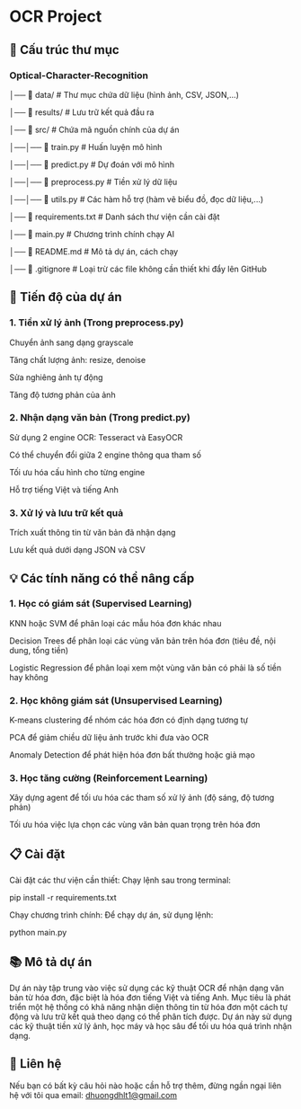 <h1>OCR Project</h1>

<h2>📂 Cấu trúc thư mục</h2>

<h3>Optical-Character-Recognition</h3>

│── 📂 data/                # Thư mục chứa dữ liệu (hình ảnh, CSV, JSON,...)

│── 📂 results/             # Lưu trữ kết quả đầu ra

│── 📂 src/                 # Chứa mã nguồn chính của dự án

│──│── 📜 train.py         # Huấn luyện mô hình

│──│── 📜 predict.py       # Dự đoán với mô hình

│──│── 📜 preprocess.py    # Tiền xử lý dữ liệu

│──│── 📜 utils.py         # Các hàm hỗ trợ (hàm vẽ biểu đồ, đọc dữ liệu,...)

│── 📜 requirements.txt     # Danh sách thư viện cần cài đặt

│── 📜 main.py              # Chương trình chính chạy AI

│── 📜 README.md            # Mô tả dự án, cách chạy

│── 📜 .gitignore           # Loại trừ các file không cần thiết khi đẩy lên GitHub



<h2>🚀 Tiến độ của dự án</h2>

<h3>1. Tiền xử lý ảnh (Trong preprocess.py)</h3>
Chuyển ảnh sang dạng grayscale

Tăng chất lượng ảnh: resize, denoise

Sửa nghiêng ảnh tự động

Tăng độ tương phản của ảnh

<h3>2. Nhận dạng văn bản (Trong predict.py)</h3>
Sử dụng 2 engine OCR: Tesseract và EasyOCR

Có thể chuyển đổi giữa 2 engine thông qua tham số

Tối ưu hóa cấu hình cho từng engine

Hỗ trợ tiếng Việt và tiếng Anh

<h3>3. Xử lý và lưu trữ kết quả</h3>
Trích xuất thông tin từ văn bản đã nhận dạng

Lưu kết quả dưới dạng JSON và CSV


<h2>💡 Các tính năng có thể nâng cấp</h2>
<h3>1. Học có giám sát (Supervised Learning)</h3>
KNN hoặc SVM để phân loại các mẫu hóa đơn khác nhau

Decision Trees để phân loại các vùng văn bản trên hóa đơn (tiêu đề, nội dung, tổng tiền)

Logistic Regression để phân loại xem một vùng văn bản có phải là số tiền hay không

<h3>2. Học không giám sát (Unsupervised Learning)</h3>
K-means clustering để nhóm các hóa đơn có định dạng tương tự

PCA để giảm chiều dữ liệu ảnh trước khi đưa vào OCR

Anomaly Detection để phát hiện hóa đơn bất thường hoặc giả mạo

<h3>3. Học tăng cường (Reinforcement Learning)</h3>
Xây dựng agent để tối ưu hóa các tham số xử lý ảnh (độ sáng, độ tương phản)

Tối ưu hóa việc lựa chọn các vùng văn bản quan trọng trên hóa đơn


<h2>📋 Cài đặt</h2>

Cài đặt các thư viện cần thiết: Chạy lệnh sau trong terminal:

pip install -r requirements.txt

Chạy chương trình chính: Để chạy dự án, sử dụng lệnh:

python main.py


<h2>📚 Mô tả dự án</h2>

Dự án này tập trung vào việc sử dụng các kỹ thuật OCR để nhận dạng văn bản từ hóa đơn, đặc biệt là hóa đơn tiếng Việt và tiếng Anh. Mục tiêu là phát triển một hệ thống có khả năng nhận diện thông tin từ hóa đơn một cách tự động và lưu trữ kết quả theo dạng có thể phân tích được. Dự án này sử dụng các kỹ thuật tiền xử lý ảnh, học máy và học sâu để tối ưu hóa quá trình nhận dạng.

<h2>📝 Liên hệ</h2>

Nếu bạn có bất kỳ câu hỏi nào hoặc cần hỗ trợ thêm, đừng ngần ngại liên hệ với tôi qua email: dhuongdhlt1@gmail.com

